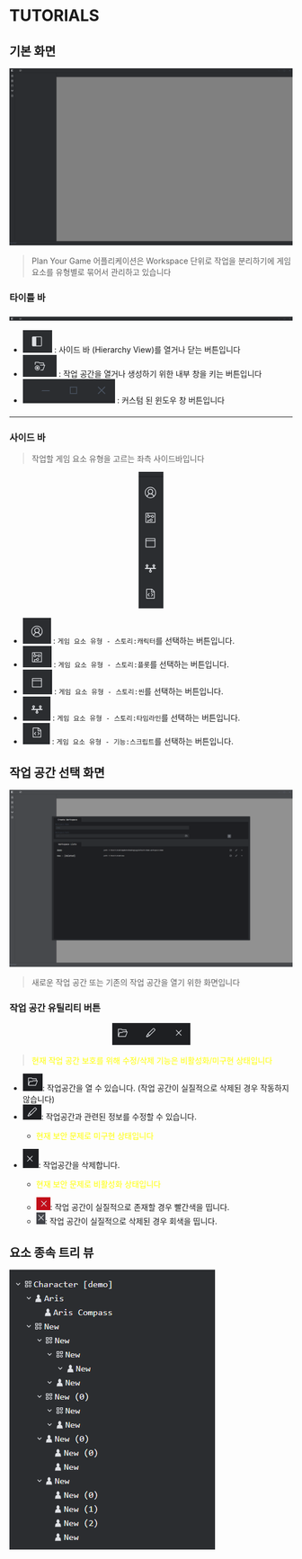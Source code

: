 # TUTORIALS

## 기본 화면

![Basic Background](./docs/img/basic_background.png)

> Plan Your Game 어플리케이션은 Workspace 단위로 작업을 분리하기에 게임 요소를 유형별로 묶어서 관리하고 있습니다

### 타이틀 바

![Title Bar](./docs/img/title-bar.png)

 - ![Title Bar - Sidebar Open/Close](./docs/img/title-bar-sidebar-open-close.png) : 사이드 바 (Hierarchy View)를 열거나 닫는 버튼입니다
 - ![Title Bar - Workspace Open/Create](./docs/img/title-bar-workspace-open-create.png) : 작업 공간을 열거나 생성하기 위한 내부 창을 키는 버튼입니다
 - ![Title Bar - Window Buttons](./docs/img/title-bar-window-button.png) : 커스텀 된 윈도우 창 버튼입니다

####

---

### 사이드 바

> 작업할 게임 요소 유형을 고르는 좌측 사이드바입니다

<div align="center">

![Sidebar](./docs/img/sidebar.png)

</div>

- ![Sidebar - Character](./docs/img/sidebar-character.png) : `게임 요소 유형 - 스토리:캐릭터`를 선택하는 버튼입니다.
- ![Sidebar - Plot](./docs/img/sidebar-plot.png) : `게임 요소 유형 - 스토리:플롯`를 선택하는 버튼입니다.
- ![Sidebar - Scene](./docs/img/sidebar-scene.png) : `게임 요소 유형 - 스토리:씬`를 선택하는 버튼입니다.
- ![Sidebar - Timeline](./docs/img/sidebar-timeline.png) : `게임 요소 유형 - 스토리:타임라인`를 선택하는 버튼입니다.
- ![Sidebar - Script](./docs/img/sidebar-scripts.png) : `게임 요소 유형 - 기능:스크립트`를 선택하는 버튼입니다.

## 작업 공간 선택 화면

![Workspace Selector](./docs/img/workspace-selector.png)

> 새로운 작업 공간 또는 기존의 작업 공간을 열기 위한 화면입니다

### 작업 공간 유틸리티 버튼

<div align="center">

![Workspace Utils](./docs/img/workspace-utils.png)

</div>

> <p style="color: yellow;">현재 작업 공간 보호를 위해 수정/삭제 기능은 비활성화/미구현 상태입니다</p>

 - ![Workspace Open](./docs/img/workspace-utils-open.png): 작업공간을 열 수 있습니다. (작업 공간이 실질적으로 삭제된 경우 작동하지 않습니다)
 - ![Workspace Edit](./docs/img/workspace-utils-edit.png): 작업공간과 관련된 정보를 수정할 수 있습니다. 
   - <p style="color: yellow;">현재 보안 문제로 미구현 상태입니다</p>
 - ![Workspace Delete](./docs/img/workspace-utils-delete.png): 작업공간을 삭제합니다. 
   - <p style="color: yellow;">현재 보안 문제로 비활성화 상태입니다</p>
   - ![Workspace Delete - Warned](./docs/img/workspace-utils-delete-warned.png): 작업 공간이 실질적으로 존재할 경우 빨간색을 띱니다.
   - ![Workspace Delete - Metadata](./docs/img/workspace-utils-delete-metadata.png): 작업 공간이 실질적으로 삭제된 경우 회색을 띱니다.

## 요소 종속 트리 뷰

![Hierarchy View](./docs/img/hierarchy-view.png)

